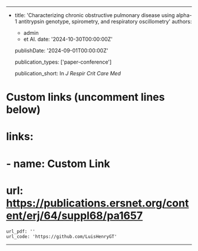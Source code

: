 ---
-   title: 'Characterizing chronic obstructive pulmonary disease using alpha-1 antitrypsin genotype, spirometry, and respiratory oscillometry'
    authors:
    - admin
    - et Al.
    date: '2024-10-30T00:00:00Z'

    publishDate: '2024-09-01T00:00:00Z'

    publication_types: ['paper-conference']

    publication_short: In *J Respir Crit Care Med*
# Custom links (uncomment lines below)
# links:
# - name: Custom Link
#  url: https://publications.ersnet.org/content/erj/64/suppl68/pa1657

    url_pdf: ''
    url_code: 'https://github.com/LuisHenryGT'
---